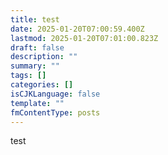 ```yaml
---
title: test
date: 2025-01-20T07:00:59.400Z
lastmod: 2025-01-20T07:01:00.823Z
draft: false
description: ""
summary: ""
tags: []
categories: []
isCJKLanguage: false
template: ""
fmContentType: posts
---
```




test

